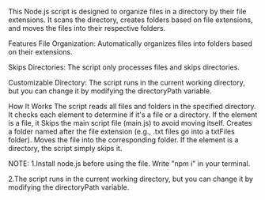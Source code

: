 This Node.js script is designed to organize files in a directory by their file extensions. It scans the directory, creates folders based on file extensions, and moves the files into their respective folders.

Features
File Organization: Automatically organizes files into folders based on their extensions.

Skips Directories: The script only processes files and skips directories.

Customizable Directory: The script runs in the current working directory, but you can change it by modifying the directoryPath variable.

How It Works
The script reads all files and folders in the specified directory.
It checks each element to determine if it's a file or a directory.
If the element is a file, it
Skips the main script file (main.js) to avoid moving itself.
Creates a folder named after the file extension (e.g., .txt files go into a txtFiles folder).
Moves the file into the corresponding folder.
If the element is a directory, the script simply skips it.

NOTE: 1.Install node.js before using the file. Write "npm i" in your terminal.

2.The script runs in the current working directory, but you can change it by modifying the directoryPath variable.
